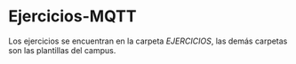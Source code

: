 # Ejercicios-MQTT

Los ejercicios se encuentran en la carpeta *EJERCICIOS*, las demás carpetas son las plantillas del campus.
